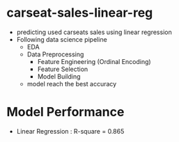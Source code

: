 # carseat-sales-linear-reg
- predicting used carseats sales using linear regression
- Following data science pipeline  
  - EDA
  - Data Preprocessing
    - Feature Engineering (Ordinal Encoding)
    - Feature Selection
    - Model Building
  - model reach the best accuracy
  
 # Model Performance
 - Linear Regression : R-square = 0.865
